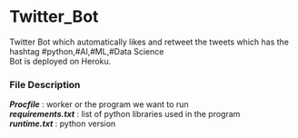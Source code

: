# Twitter_Bot
Twitter Bot which automatically likes and retweet the tweets which has the hashtag #python,#AI,#ML,#Data Science    
Bot is deployed on Heroku.

### File Description
***Procfile*** : worker or the program we want to run    
***requirements.txt*** : list of python libraries used in the program    
***runtime.txt*** : python version     


